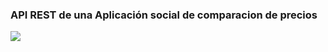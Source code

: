 ### API REST de una Aplicación social de comparacion de precios

![](https://images.unsplash.com/photo-1581291518857-4e27b48ff24e?ixid=MXwxMjA3fDB8MHxwaG90by1wYWdlfHx8fGVufDB8fHw%3D&ixlib=rb-1.2.1&auto=format&fit=crop&w=1000&q=80)